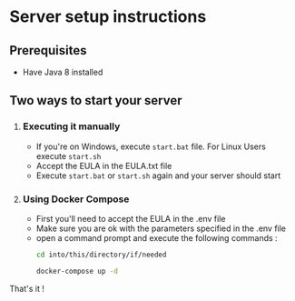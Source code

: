 # Server setup instructions

## Prerequisites
- Have Java 8 installed

## Two ways to start your server

1. ### Executing it manually
    - If you're on Windows, execute `start.bat` file. For Linux Users execute `start.sh`
    - Accept the EULA in the EULA.txt file
    - Execute `start.bat` or `start.sh` again and your server should start
    
2. ### Using Docker Compose 
    - First you'll need to accept the EULA in the .env file
    - Make sure you are ok with the parameters specified in the .env file
    - open a command prompt and execute the following commands :
        ```bash
        cd into/this/directory/if/needed
        ```
        ```bash
        docker-compose up -d
        ```

That's it !